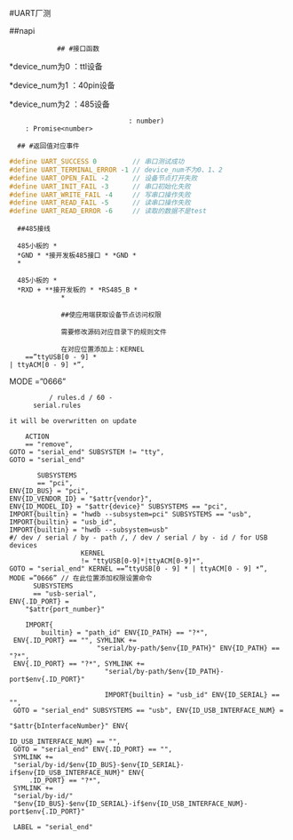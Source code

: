 #UART厂测

##napi

                ## #接口函数

   \*device_num为0 ：ttl设备

   \*device_num为1 ：40pin设备

   \*device_num为2 ：485设备

```tsx function UM_uart_test(device_num
                              : number)
    : Promise<number>
```

      ## #返回值对应事件

```c
#define UART_SUCCESS 0         // 串口测试成功
#define UART_TERMINAL_ERROR -1 // device_num不为0、1、2
#define UART_OPEN_FAIL -2      // 设备节点打开失败
#define UART_INIT_FAIL -3      // 串口初始化失败
#define UART_WRITE_FAIL -4     // 写串口操作失败
#define UART_READ_FAIL -5      // 读串口操作失败
#define UART_READ_ERROR -6     // 读取的数据不是test
```

      ##485接线

      485小板的 *
      *GND * *接开发板485接口 * *GND *
      *

      485小板的 *
      *RXD + **接开发板的 * *RS485_B *
                 *

                 ##使应用端获取设备节点访问权限

                 需要修改源码对应目录下的规则文件

                 在对应位置添加上：KERNEL
        ==”ttyUSB[0 - 9] *
    | ttyACM[0 - 9] *”,
MODE =”0666”

```shell./ foundation / multimodalinput / input / patch / prebuild_eudev
          / rules.d / 60 -
      serial.rules
```

```shell do not edit this file,
it will be overwritten on update

    ACTION
    == "remove",
GOTO = "serial_end" SUBSYSTEM != "tty",
GOTO = "serial_end"

       SUBSYSTEMS
       == "pci",
ENV{ID_BUS} = "pci",
ENV{ID_VENDOR_ID} = "$attr{vendor}",
ENV{ID_MODEL_ID} = "$attr{device}" SUBSYSTEMS == "pci",
IMPORT{builtin} = "hwdb --subsystem=pci" SUBSYSTEMS == "usb",
IMPORT{builtin} = "usb_id",
IMPORT{builtin} = "hwdb --subsystem=usb"
#/ dev / serial / by - path /, / dev / serial / by - id / for USB devices
                  KERNEL
                  != "ttyUSB[0-9]*|ttyACM[0-9]*",
GOTO = "serial_end" KERNEL ==”ttyUSB[0 - 9] * | ttyACM[0 - 9] *”,
MODE =”0666” // 在此位置添加权限设置命令
      SUBSYSTEMS
      == "usb-serial",
ENV{.ID_PORT} =
    "$attr{port_number}"

    IMPORT{
        builtin} = "path_id" ENV{ID_PATH} == "?*",
 ENV{.ID_PORT} == "", SYMLINK +=
                      "serial/by-path/$env{ID_PATH}" ENV{ID_PATH} == "?*",
 ENV{.ID_PORT} == "?*", SYMLINK +=
                        "serial/by-path/$env{ID_PATH}-port$env{.ID_PORT}"

                        IMPORT{builtin} = "usb_id" ENV{ID_SERIAL} == "",
 GOTO = "serial_end" SUBSYSTEMS == "usb", ENV{ID_USB_INTERFACE_NUM} =
                                              "$attr{bInterfaceNumber}" ENV{
                                                  ID_USB_INTERFACE_NUM} == "",
 GOTO = "serial_end" ENV{.ID_PORT} == "",
 SYMLINK +=
 "serial/by-id/$env{ID_BUS}-$env{ID_SERIAL}-if$env{ID_USB_INTERFACE_NUM}" ENV{
     .ID_PORT} == "?*",
 SYMLINK +=
 "serial/by-id/"
 "$env{ID_BUS}-$env{ID_SERIAL}-if$env{ID_USB_INTERFACE_NUM}-port$env{.ID_PORT}"

 LABEL = "serial_end"
```
